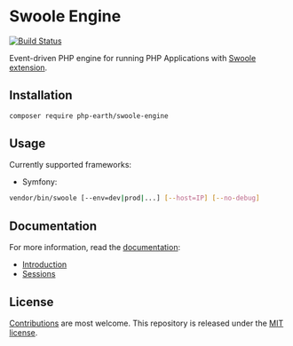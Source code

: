 # Swoole Engine

[![Build Status](https://img.shields.io/travis/php-earth/swoole-engine/master.svg?style=flat-square)](https://travis-ci.org/php-earth/swoole-engine)

Event-driven PHP engine for running PHP Applications with [Swoole extension](http://swoole.com).

## Installation

```bash
composer require php-earth/swoole-engine
```

## Usage

Currently supported frameworks:

* Symfony:

```bash
vendor/bin/swoole [--env=dev|prod|...] [--host=IP] [--no-debug]
```

## Documentation

For more information, read the [documentation](docs):

* [Introduction](docs/intro.md)
* [Sessions](docs/sessions.md)

## License

[Contributions](CONTRIBUTING.md) are most welcome. This repository is released
under the [MIT license](LICENSE).
